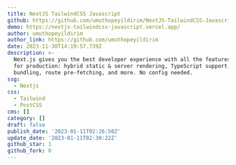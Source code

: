 ```yaml
---
title: NextJS TailwindCSS Javascript
github: https://github.com/umuthopeyildirim/NextJS-TailwindCSS-Javascript
demo: https://nextjs-tailwindcss-javascript.vercel.app/
author: umuthopeyildirim
author_link: https://github.com/umuthopeyildirim
date: 2023-11-30T14:19:57.739Z
description: >-
  Next.js gives you the best developer experience with all the features you need
  for production: hybrid static & server rendering, TypeScript support, smart
  bundling, route pre-fetching, and more. No config needed.
ssg:
  - Nextjs
css:
  - Tailwind
  - PostCSS
cms: []
category: []
draft: false
publish_date: '2023-01-11T02:26:50Z'
update_date: '2023-01-11T02:30:22Z'
github_star: 1
github_fork: 0
---
```

